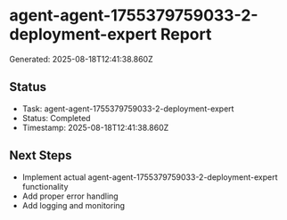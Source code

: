 # agent-agent-1755379759033-2-deployment-expert Report

Generated: 2025-08-18T12:41:38.860Z

## Status
- Task: agent-agent-1755379759033-2-deployment-expert
- Status: Completed
- Timestamp: 2025-08-18T12:41:38.860Z

## Next Steps
- Implement actual agent-agent-1755379759033-2-deployment-expert functionality
- Add proper error handling
- Add logging and monitoring
